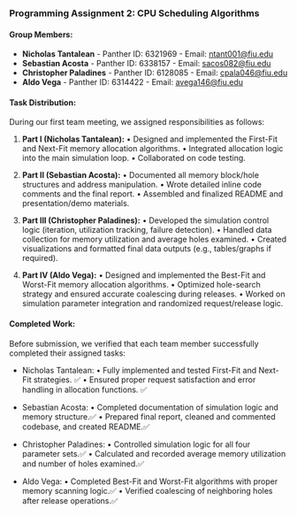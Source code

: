 ### Programming Assignment 2: CPU Scheduling Algorithms

#### Group Members:
- **Nicholas Tantalean** - Panther ID: 6321969 - Email: ntant001@fiu.edu
- **Sebastian Acosta** - Panther ID: 6338157 - Email: sacos082@fiu.edu
- **Christopher Paladines** - Panther ID: 6128085 - Email: cpala046@fiu.edu
- **Aldo Vega** - Panther ID: 6314422 - Email: avega146@fiu.edu

#### Task Distribution:
During our first team meeting, we assigned responsibilities as follows:

1. **Part I (Nicholas Tantalean):**
   •	Designed and implemented the First-Fit and Next-Fit memory allocation algorithms.
	•	Integrated allocation logic into the main simulation loop.
	•	Collaborated on code testing.

2. **Part II (Sebastian Acosta):**
	•	Documented all memory block/hole structures and address manipulation.
	•	Wrote detailed inline code comments and the final report.
	•	Assembled and finalized README and presentation/demo materials.

3. **Part III (Christopher Paladines):**
	•	Developed the simulation control logic (iteration, utilization tracking, failure detection).
	•	Handled data collection for memory utilization and average holes examined.
	•	Created visualizations and formatted final data outputs (e.g., tables/graphs if required).

4. **Part IV (Aldo Vega):**
	•	Designed and implemented the Best-Fit and Worst-Fit memory allocation algorithms.
	•	Optimized hole-search strategy and ensured accurate coalescing during releases.
	•	Worked on simulation parameter integration and randomized request/release logic.

#### Completed Work:
Before submission, we verified that each team member successfully completed their assigned tasks:

- Nicholas Tantalean:
  •	Fully implemented and tested First-Fit and Next-Fit strategies. ✅
  •	Ensured proper request satisfaction and error handling in allocation functions. ✅

- Sebastian Acosta:
  •	Completed documentation of simulation logic and memory structure.✅
  •	Prepared final report, cleaned and commented codebase, and created README.✅

- Christopher Paladines:
  •	Controlled simulation logic for all four parameter sets.✅
  •	Calculated and recorded average memory utilization and number of holes examined.✅
  
- Aldo Vega:
  •	Completed Best-Fit and Worst-Fit algorithms with proper memory scanning logic.✅
  •	Verified coalescing of neighboring holes after release operations.✅
